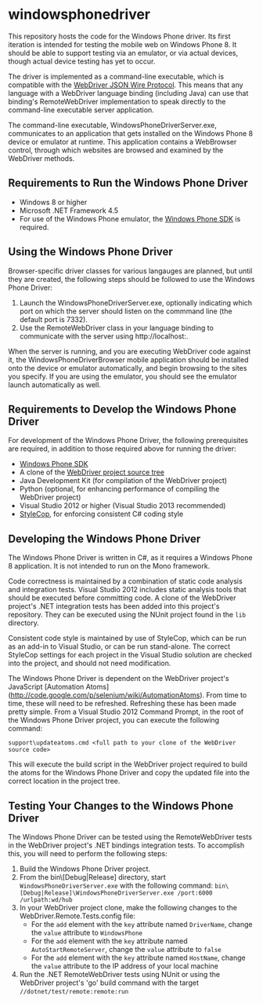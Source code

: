 windowsphonedriver
==================
This repository hosts the code for the Windows Phone driver. Its first iteration is intended
for testing the mobile web on Windows Phone 8. It should be able to support testing via an
emulator, or via actual devices, though actual device testing has yet to occur.

The driver is implemented as a command-line executable, which is compatible with the
[WebDriver JSON Wire Protocol](http://code.google.com/p/selenium/wiki/JsonWireProtocol). This
means that any language with a WebDriver language binding (including Java) can use that binding's
RemoteWebDriver implementation to speak directly to the command-line executable server application.

The command-line executable, WindowsPhoneDriverServer.exe, communicates to an application
that gets installed on the Windows Phone 8 device or emulator at runtime. This application
contains a WebBrowser control, through which websites are browsed and examined by the WebDriver
methods.

Requirements to Run the Windows Phone Driver
--------------------------------------------
* Windows 8 or higher
* Microsoft .NET Framework 4.5
* For use of the Windows Phone emulator, the [Windows Phone SDK](http://go.microsoft.com/fwlink/?LinkId=265772)
is required.

Using the Windows Phone Driver
------------------------------
Browser-specific driver classes for various langauges are planned, but until they are created,
the following steps should be followed to use the Windows Phone Driver:

1. Launch the WindowsPhoneDriverServer.exe, optionally indicating which port on which the server should listen on the commmand line (the default port is 7332).
2. Use the RemoteWebDriver class in your language binding to communicate with the server using http://localhost:<port>.

When the server is running, and you are executing WebDriver code against it, the WindowsPhoneDriverBrowser
mobile application should be installed onto the device or emulator automatically, and begin browsing to
the sites you specify. If you are using the emulator, you should see the emulator launch automatically as
well.

Requirements to Develop the Windows Phone Driver
------------------------------------------------
For development of the Windows Phone Driver, the following prerequisites are required, in addition to
those required above for running the driver:
* [Windows Phone SDK](http://go.microsoft.com/fwlink/?LinkId=265772)
* A clone of the [WebDriver project source tree](http://code.google.com/p/selenium/source/checkout)
* Java Development Kit (for compilation of the WebDriver project)
* Python (optional, for enhancing performance of compiling the WebDriver project)
* Visual Studio 2012 or higher (Visual Studio 2013 recommended)
* [StyleCop](https://stylecop.codeplex.com/), for enforcing consistent C# coding style

Developing the Windows Phone Driver
-----------------------------------
The Windows Phone Driver is written in C#, as it requires a Windows Phone 8 application. It is
not intended to run on the Mono framework.

Code correctness is maintained by a combination of static code analysis and integration tests.
Visual Studio 2012 includes static analysis tools that should be executed before committing
code. A clone of the WebDriver project's .NET integration tests has been added into this project's 
repository. They can be executed using the NUnit project found in the `lib` directory.

Consistent code style is maintained by use of StyleCop, which can be run as an add-in to Visual
Studio, or can be run stand-alone. The correct StyleCop settings for each project in the Visual
Studio solution are checked into the project, and should not need modification.

The Windows Phone Driver is dependent on the WebDriver project's JavaScript [Automation Atoms]
(http://code.google.com/p/selenium/wiki/AutomationAtoms). From time to time, these will need to
be refreshed. Refreshing these has been made pretty simple. From a Visual Studio 2012 Command
Prompt, in the root of the Windows Phone Driver project, you can execute the following command:

    support\updateatoms.cmd <full path to your clone of the WebDriver source code>
    
This will execute the build script in the WebDriver project required to build the atoms for the
Windows Phone Driver and copy the updated file into the correct location in the project tree.

Testing Your Changes to the Windows Phone Driver
------------------------------------------------
The Windows Phone Driver can be tested using the RemoteWebDriver tests in the WebDriver project's
.NET bindings integration tests. To accomplish this, you will need to perform the following steps:

1. Build the Windows Phone Driver project.
2. From the bin\\[Debug|Release] directory, start `WindowsPhoneDriverServer.exe` with the following command:
`bin\[Debug|Release]\WindowsPhoneDriverServer.exe /port:6000 /urlpath:wd/hub`
3. In your WebDriver project clone, make the following changes to the WebDriver.Remote.Tests.config file:
    * For the `add` element with the `key` attribute named `DriverName`, change the `value` attribute to `WindowsPhone`
    * For the `add` element with the `key` attribute named `AutoStartRemoteServer`, change the `value` attribute to `false`
    * For the `add` element with the `key` attribute named `HostName`, change the `value` attribute to the IP address of your local machine
4. Run the .NET RemoteWebDriver tests using NUnit or using the WebDriver project's 'go' build command with the target `//dotnet/test/remote:remote:run`
 


